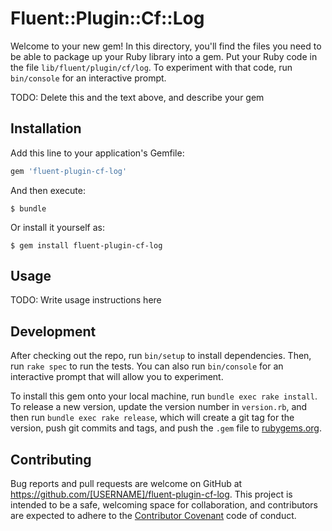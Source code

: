 # Fluent::Plugin::Cf::Log

Welcome to your new gem! In this directory, you'll find the files you need to be able to package up your Ruby library into a gem. Put your Ruby code in the file `lib/fluent/plugin/cf/log`. To experiment with that code, run `bin/console` for an interactive prompt.

TODO: Delete this and the text above, and describe your gem

## Installation

Add this line to your application's Gemfile:

```ruby
gem 'fluent-plugin-cf-log'
```

And then execute:

    $ bundle

Or install it yourself as:

    $ gem install fluent-plugin-cf-log

## Usage

TODO: Write usage instructions here

## Development

After checking out the repo, run `bin/setup` to install dependencies. Then, run `rake spec` to run the tests. You can also run `bin/console` for an interactive prompt that will allow you to experiment.

To install this gem onto your local machine, run `bundle exec rake install`. To release a new version, update the version number in `version.rb`, and then run `bundle exec rake release`, which will create a git tag for the version, push git commits and tags, and push the `.gem` file to [rubygems.org](https://rubygems.org).

## Contributing

Bug reports and pull requests are welcome on GitHub at https://github.com/[USERNAME]/fluent-plugin-cf-log. This project is intended to be a safe, welcoming space for collaboration, and contributors are expected to adhere to the [Contributor Covenant](contributor-covenant.org) code of conduct.

